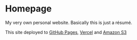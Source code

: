 # Homepage

My very own personal website. Basically this is just a résumé.

This site deployed to [GitHub Pages](https://maxshaptala.github.io/homepage), [Vercel](/https://homepage-wine.now.sh) and [Amazon S3](http://mshaptala-homepage-bsa20-staging.s3-website.us-east-2.amazonaws.com/)